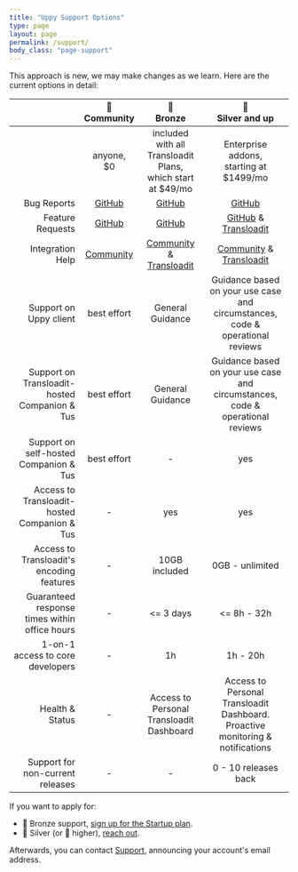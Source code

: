 ```yaml
---
title: "Uppy Support Options"
type: page
layout: page
permalink: /support/
body_class: "page-support"
---
```


<!-- md integration_help.md -->

This approach is new, we may make changes as we learn. Here are the current options in detail:

<div class="table-responsive">

|                                               |   🦄<br>Community    |                          🥉<br>Bronze                          |                               🥈<br>Silver and up                                |
|----------------------------------------------:|:--------------------:|:--------------------------------------------------------------:|:--------------------------------------------------------------------------------:|
|                                               |    anyone,<br/>$0    | included with all Transloadit Plans,<br/>which start at $49/mo |                   Enterprise addons,<br/>starting at $1499/mo                    |
|                                   Bug Reports |    [GitHub][bugs]   |                         [GitHub][bugs]                          |                                  [GitHub][bugs]                                 |
|                              Feature Requests |  [GitHub][features] |                       [GitHub][features]                      |                   [GitHub][features] & [Transloadit][support]                   |
|                              Integration Help |  [Community][forum] |          [Community][forum] & [Transloadit][support]          |                   [Community][forum] & [Transloadit][support]                   |
|                        Support on Uppy client |     best effort      |                        General Guidance                       |  Guidance based on your use case and circumstances, code & operational reviews  |
| Support on Transloadit-hosted Companion & Tus |     best effort      |                        General Guidance                       |  Guidance based on your use case and circumstances, code & operational reviews  |
|        Support on self-hosted Companion & Tus |     best effort      |                               -                                |                                        yes                                                                        |
|  Access to Transloadit-hosted Companion & Tus |          -           |                              yes                               |                                        yes                                       |
|     Access to Transloadit's encoding features |          -           |                         10GB included                         |                                 0GB - unlimited                                 |
| Guaranteed response times within office hours |          -           |                           <= 3 days                            |                                   <= 8h - 32h                                    |
|              1-on-1 access to core developers |          -           |                               1h                               |                                     1h - 20h                                     |
|                               Health & Status |          -           |            Access to Personal Transloadit Dashboard           |  Access to Personal Transloadit Dashboard. Proactive monitoring & notifications |
|              Support for non-current releases |          -           |                               -                                |                               0 - 10 releases back                              |

</div>

If you want to apply for: 

- 🥉 Bronze support, [sign up for the Startup plan][pricing].
- 🥈 Silver (or 🥇 higher), [reach out](mailto:support@transloadit.com?subject=Uppy+Enterprise+Support).

Afterwards, you can contact [Support][support], announcing your account's email address.

[bugs]: https://github.com/transloadit/uppy/issues/new?template=bug_reports.md  "Bugs welcome in the issue tracker on GitHub"
[features]: https://github.com/transloadit/uppy/issues/new?template=feature_request.md "Feature requests welcome in the issue tracker on GitHub"
[forum]: https://community.transloadit.com/c/uppy "Community Forum"
[pricing]: https://transloadit.com/pricing/ "Transloadit plans & signup"
[support]: https://transloadit.com/support/ "Transloadit Support"


